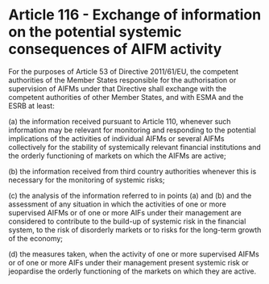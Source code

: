 # Article 116 - Exchange of information on the potential systemic consequences of AIFM activity


For the purposes of Article 53 of Directive 2011/61/EU, the competent authorities of the Member States responsible for the authorisation or supervision of AIFMs under that Directive shall exchange with the competent authorities of other Member States, and with ESMA and the ESRB at least:

(a) the information received pursuant to Article 110, whenever such information may be relevant for monitoring and responding to the potential implications of the activities of individual AIFMs or several AIFMs collectively for the stability of systemically relevant financial institutions and the orderly functioning of markets on which the AIFMs are active;

(b) the information received from third country authorities whenever this is necessary for the monitoring of systemic risks;

(c) the analysis of the information referred to in points (a) and (b) and the assessment of any situation in which the activities of one or more supervised AIFMs or of one or more AIFs under their management are considered to contribute to the build-up of systemic risk in the financial system, to the risk of disorderly markets or to risks for the long-term growth of the economy;

(d) the measures taken, when the activity of one or more supervised AIFMs or of one or more AIFs under their management present systemic risk or jeopardise the orderly functioning of the markets on which they are active.
